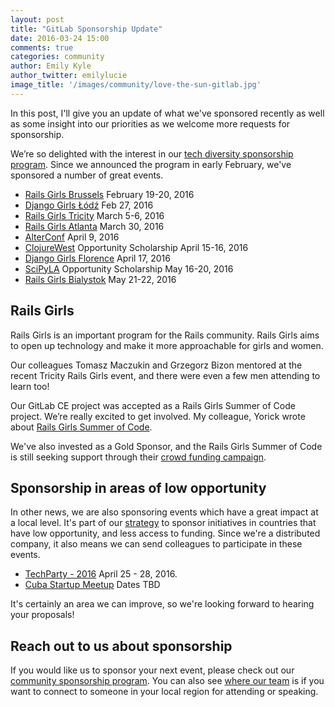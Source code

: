 ```yaml
---
layout: post
title: "GitLab Sponsorship Update"
date: 2016-03-24 15:00
comments: true
categories: community
author: Emily Kyle
author_twitter: emilylucie
image_title: '/images/community/love-the-sun-gitlab.jpg'
---
```


In this post, I'll give you an update of what we've sponsored recently as well
as some insight into our priorities as we welcome more requests for sponsorship.

We’re so delighted with the interest in our [tech diversity sponsorship program][diversity]. Since we announced the program in early February, we've sponsored a number of great events.

<!-- more -->

- [Rails Girls Brussels](http://railsgirls.com/brussels) February 19-20, 2016
- [Django Girls Łódź](https://djangogirls.org/lodz/) Feb 27, 2016
- [Rails Girls Tricity](http://railsgirls.com/tricity) March 5-6, 2016
- [Rails Girls Atlanta](http://www.meetup.com/Rails-Girls-Atlanta/) March 30, 2016
- [AlterConf](http://www.alterconf.com/) April 9, 2016
- [ClojureWest](http://clojurewest.org/) Opportunity Scholarship April 15-16, 2016
- [Django Girls Florence](https://djangogirls.org/florence/) April 17, 2016
- [SciPyLA](http://conf.scipyla.org/) Opportunity Scholarship May 16-20, 2016
- [Rails Girls Bialystok](http://railsgirls.com/bialystok) May 21-22, 2016

## Rails Girls

Rails Girls is an important program for the Rails community.
Rails Girls aims to open up technology and make it more approachable for girls and women.

Our colleagues Tomasz Maczukin and Grzegorz Bizon mentored at the recent
Tricity Rails Girls event, and there were even a few men attending to learn too!

Our GitLab CE project was accepted as a Rails Girls Summer of Code project.
We’re really excited to get involved. My colleague, Yorick wrote about
[Rails Girls Summer of Code](https://about.gitlab.com/2016/02/23/rails-girls-summer-of-code-2016/).

We've also invested as a Gold Sponsor, and the Rails Girls Summer of Code is still
seeking support through their [crowd funding campaign](http://railsgirlssummerofcode.org/campaign/).

## Sponsorship in areas of low opportunity

In other news, we are also sponsoring events which have a great impact at a local level.
It's part of our [strategy][strategy] to sponsor initiatives in countries that have low
opportunity, and less access to funding.
Since we're a distributed company, it also means we can send colleagues to
participate in these events.

- [TechParty - 2016](http://techparty.faccat.br/)  April 25 - 28, 2016.
- [Cuba Startup Meetup](http://www.meetup.com/merchise/) Dates TBD

It's certainly an area we can improve, so we're looking forward to hearing your
proposals!

## Reach out to us about sponsorship

If you would like us to sponsor your next event, please check out
our [community sponsorship program][sponsorship]. You can also see
[where our team][team] is if you want to connect to someone in your local region
for attending or speaking.

[team]: https://about.gitlab.com/team/
[sponsorship]: https://about.gitlab.com/community/sponsorship
[diversity]: https://about.gitlab.com/2016/02/02/gitlab-diversity-sponsorship/
[strategy]: https://about.gitlab.com/strategy/
